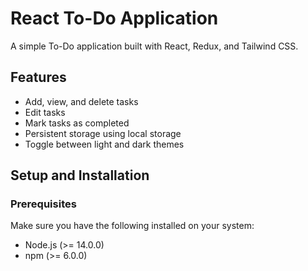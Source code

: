 # React To-Do Application

A simple To-Do application built with React, Redux, and Tailwind CSS.

## Features

- Add, view, and delete tasks
- Edit tasks
- Mark tasks as completed
- Persistent storage using local storage
- Toggle between light and dark themes

## Setup and Installation

### Prerequisites

Make sure you have the following installed on your system:
- Node.js (>= 14.0.0)
- npm (>= 6.0.0)

